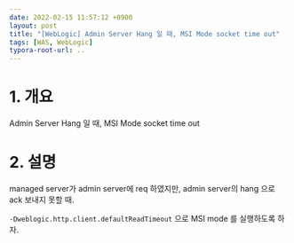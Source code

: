 ```yaml
---
date: 2022-02-15 11:57:12 +0900
layout: post
title: "[WebLogic] Admin Server Hang 일 때, MSI Mode socket time out"
tags: [WAS, WebLogic]
typora-root-url: ..
---
```



# 1. 개요

Admin Server Hang 일 때, MSI Mode socket time out



# 2. 설명

managed server가 admin server에 req 하였지만, admin server의 hang 으로 ack 보내지 못할 때.

`-Dweblogic.http.client.defaultReadTimeout` 으로 MSI mode 를 실행하도록 하자. 
